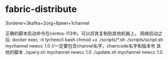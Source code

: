 # fabric-distribute
3orderer+3kafka+2org+8peer+1channel

正确的脚本启动命令在centos-113中。可以将其复制到其他机器上。
网络启动之后:
docker exec -it lycheecli bash 
chmod +x ./scripts/*.sh
./scripts/script.sh mychannel newcc 1.0   //一定要包含channel名字，chaincode名字和版本号
其他的脚本 
    ./query.sh mychannel newcc 1.0 
    ./update.sh mychannel newcc 1.0 
